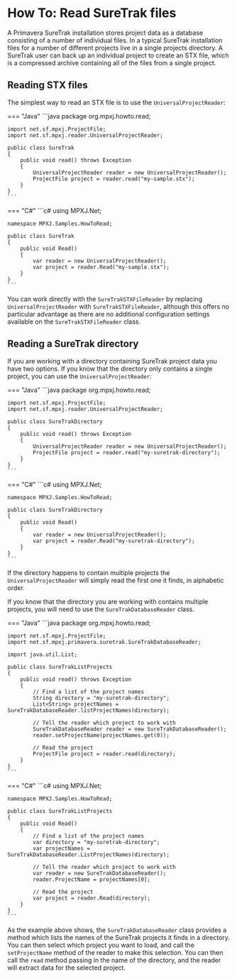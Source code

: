 # How To: Read SureTrak files
A Primavera SureTrak installation stores project data as a database consisting
of a number of individual files. In a typical SureTrak installation files for a
number of different projects live in a single projects directory. A SureTrak
user can back up an individual project to create an STX file, which is a
compressed archive containing all of the files from a single project.

## Reading STX files
The simplest way to read an STX file is to use the `UniversalProjectReader`:

=== "Java"
	```java
	package org.mpxj.howto.read;
	
	import net.sf.mpxj.ProjectFile;
	import net.sf.mpxj.reader.UniversalProjectReader;
	
	public class SureTrak
	{
		public void read() throws Exception
		{
			UniversalProjectReader reader = new UniversalProjectReader();
			ProjectFile project = reader.read("my-sample.stx");
		}
	}
	```

=== "C#"
	```c#
	using MPXJ.Net;
	
	namespace MPXJ.Samples.HowToRead;

	public class SureTrak
	{
		public void Read()
		{
			var reader = new UniversalProjectReader();
			var project = reader.Read("my-sample.stx");
		}
	}
	```

You can work directly with the `SureTrakSTXFileReader` by replacing
`UniversalProjectReader` with `SureTrakSTXFileReader`, although this offers no
particular advantage as there are no additional configuration settings available
on the `SureTrakSTXFileReader` class.

## Reading a SureTrak directory
If you are working with a directory containing SureTrak project data you have
two options. If you know that the directory only contains a single project, you
can use the `UniversalProjectReader`:

=== "Java"
	```java
	package org.mpxj.howto.read;
	
	import net.sf.mpxj.ProjectFile;
	import net.sf.mpxj.reader.UniversalProjectReader;
	
	public class SureTrakDirectory
	{
		public void read() throws Exception
		{
			UniversalProjectReader reader = new UniversalProjectReader();
			ProjectFile project = reader.read("my-suretrak-directory");
		}
	}
	```

=== "C#"
	```c#
	using MPXJ.Net;
	
	namespace MPXJ.Samples.HowToRead;

	public class SureTrakDirectory
	{
		public void Read()
		{
			var reader = new UniversalProjectReader();
			var project = reader.Read("my-suretrak-directory");
		}
	}
	```

If the directory happens to contain multiple projects the
`UniversalProjectReader` will simply read the first one it finds, in alphabetic
order.

If you know that the directory you are working with contains multiple projects,
you will need to use the `SureTrakDatabaseReader` class.

=== "Java"
	```java
	package org.mpxj.howto.read;
	
	import net.sf.mpxj.ProjectFile;
	import net.sf.mpxj.primavera.suretrak.SureTrakDatabaseReader;
	
	import java.util.List;
	
	public class SureTrakListProjects
	{
		public void read() throws Exception
		{
			// Find a list of the project names
			String directory = "my-suretrak-directory";
			List<String> projectNames = SureTrakDatabaseReader.listProjectNames(directory);
	
			// Tell the reader which project to work with
			SureTrakDatabaseReader reader = new SureTrakDatabaseReader();
			reader.setProjectName(projectNames.get(0));
	
			// Read the project
			ProjectFile project = reader.read(directory);
		}
	}
	```

=== "C#"
	```c#
	using MPXJ.Net;
	
	namespace MPXJ.Samples.HowToRead;
	
	public class SureTrakListProjects
	{
	 	public void Read()
	 	{
		  	// Find a list of the project names
		  	var directory = "my-suretrak-directory";
		  	var projectNames = SureTrakDatabaseReader.ListProjectNames(directory);
	
		  	// Tell the reader which project to work with
		  	var reader = new SureTrakDatabaseReader();
		  	reader.ProjectName = projectNames[0];
	
		  	// Read the project
		  	var project = reader.Read(directory);
	 	}
	}
	```

As the example above shows, the `SureTrakDatabaseReader` class provides a method
which lists the names of the SureTrak projects it finds in a directory. You can
then select which project you want to load, and call the `setProjectName` method
of the reader to make this selection. You can then call the `read` method
passing in the name of the directory, and the reader will extract data for the
selected project.
